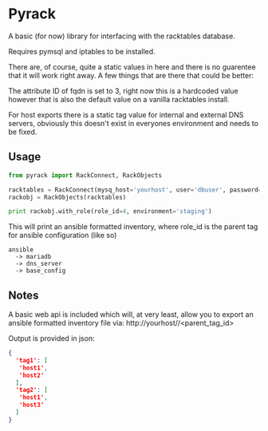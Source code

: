 # Pyrack

A basic (for now) library for interfacing with the racktables database.

Requires pymsql and iptables to be installed.

There are, of course, quite a static values in here and there is no guarentee that it will work right away. A few things that are there that could be better:

The attribute ID of fqdn is set to 3, right now this is a hardcoded value however that is also the default value on a vanilla racktables install.

For host exports there is a static tag value for internal and external DNS servers, obviously this doesn't exist in everyones environment and needs to be fixed.


## Usage

```python
from pyrack import RackConnect, RackObjects

racktables = RackConnect(mysq_host='yourhost', user='dbuser', password='supersecret', database='databasename')
rackobj = RackObjects(racktables)

print rackobj.with_role(role_id=4, environment='staging')
```

This will print an ansible formatted inventory, where role_id is the parent tag for ansible configuration (like so)

```
ansible
  -> mariadb
  -> dns_server
  -> base_config
```

## Notes

A basic web api is included which will, at very least, allow you to export an ansible formatted inventory file via:
  http://yourhost/<environment>/<parent_tag_id>

Output is provided in json:

```json
{
  'tag1': [
   'host1',
   'host2'
  ],
  'tag2': [
   'host1',
   'host3'
  ]
}
```
